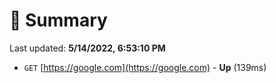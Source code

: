 # 📖 Summary
Last updated: **5/14/2022, 6:53:10 PM**

- `GET` [https://google.com](https://google.com) - **Up** (139ms)
